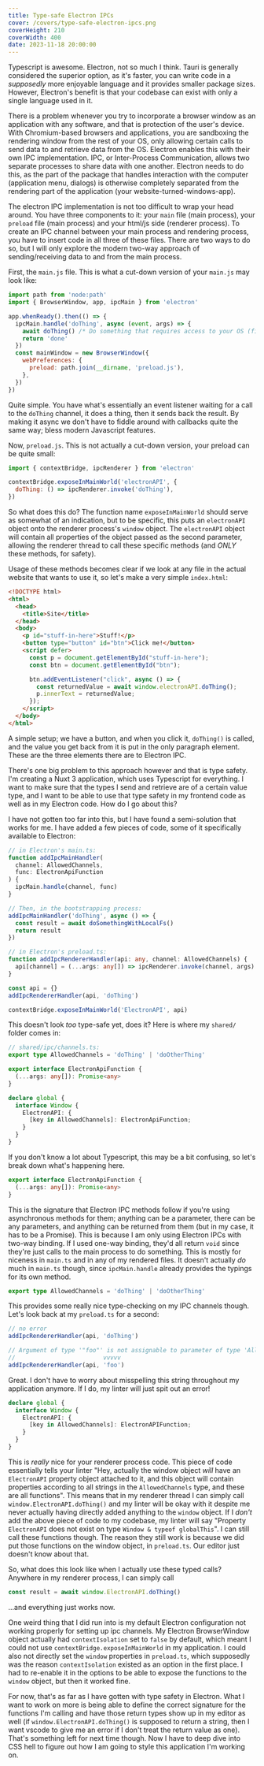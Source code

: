 ```yaml
---
title: Type-safe Electron IPCs
cover: /covers/type-safe-electron-ipcs.png
coverHeight: 210
coverWidth: 400
date: 2023-11-18 20:00:00
---
```


Typescript is awesome. Electron, not so much I think. Tauri is generally considered the superior option, as it's faster, you can write code in a _supposedly_ more enjoyable language and it provides smaller package sizes. However, Electron's benefit is that your codebase can exist with only a single language used in it.

There is a problem whenever you try to incorporate a browser window as an application with any software, and that is protection of the user's device. With Chromium-based browsers and applications, you are sandboxing the rendering window from the rest of your OS, only allowing certain calls to send data to and retrieve data from the OS. Electron enables this with their own IPC implementation. IPC, or Inter-Process Communication, allows two separate processes to share data with one another. Electron needs to do this, as the part of the package that handles interaction with the computer (application menu, dialogs) is otherwise completely separated from the rendering part of the application (your website-turned-windows-app).

The electron IPC implementation is not too difficult to wrap your head around. You have three components to it: your `main` file (main process), your `preload` file (main process) and your html/js side (renderer process). To create an IPC channel between your main process and rendering process, you have to insert code in all three of these files. There are two ways to do so, but I will only explore the modern two-way approach of sending/receiving data to and from the main process.

First, the `main.js` file. This is what a cut-down version of your `main.js` may look like:

```js
import path from 'node:path'
import { BrowserWindow, app, ipcMain } from 'electron'

app.whenReady().then(() => {
  ipcMain.handle('doThing', async (event, args) => {
    await doThing() /* Do something that requires access to your OS (filesystem, registry etc) here */
    return 'done'
  })
  const mainWindow = new BrowserWindow({
    webPreferences: {
      preload: path.join(__dirname, 'preload.js'),
    },
  })
})
```

Quite simple. You have what's essentially an event listener waiting for a call to the `doThing` channel, it does a thing, then it sends back the result. By making it async we don't have to fiddle around with callbacks quite the same way; bless modern Javascript features.

Now, `preload.js`. This is not actually a cut-down version, your preload can be quite small:

```js
import { contextBridge, ipcRenderer } from 'electron'

contextBridge.exposeInMainWorld('electronAPI', {
  doThing: () => ipcRenderer.invoke('doThing'),
})
```

So what does this do? The function name `exposeInMainWorld` should serve as somewhat of an indication, but to be specific, this puts an `electronAPI` object onto the renderer process's `window` object. The `electronAPI` object will contain all properties of the object passed as the second parameter, allowing the renderer thread to call these specific methods (and _ONLY_ these methods, for safety).

Usage of these methods becomes clear if we look at any file in the actual website that wants to use it, so let's make a very simple `index.html`:

```html
<!DOCTYPE html>
<html>
  <head>
    <title>Site</title>
  </head>
  <body>
    <p id="stuff-in-here">Stuff!</p>
    <button type="button" id="btn">Click me!</button>
    <script defer>
      const p = document.getElementById("stuff-in-here");
      const btn = document.getElementById("btn");

      btn.addEventListener("click", async () => {
        const returnedValue = await window.electronAPI.doThing();
        p.innerText = returnedValue;
      });
    </script>
  </body>
</html>
```

A simple setup; we have a button, and when you click it, `doThing()` is called, and the value you get back from it is put in the only paragraph element. These are the three elements there are to Electron IPC.

There's one big problem to this approach however and that is type safety. I'm creating a Nuxt 3 application, which uses Typescript for everything. I want to make sure that the types I send and retrieve are of a certain value type, and I want to be able to use that type safety in my frontend code as well as in my Electron code. How do I go about this?

I have not gotten too far into this, but I have found a semi-solution that works for me. I have added a few pieces of code, some of it specifically available to Electron:

```ts
// in Electron's main.ts:
function addIpcMainHandler(
  channel: AllowedChannels,
  func: ElectronApiFunction
) {
  ipcMain.handle(channel, func)
}

// Then, in the bootstrapping process:
addIpcMainHandler('doThing', async () => {
  const result = await doSomethingWithLocalFs()
  return result
})

// in Electron's preload.ts:
function addIpcRendererHandler(api: any, channel: AllowedChannels) {
  api[channel] = (...args: any[]) => ipcRenderer.invoke(channel, args)
}

const api = {}
addIpcRendererHandler(api, 'doThing')

contextBridge.exposeInMainWorld('ElectronAPI', api)
```

This doesn't look _too_ type-safe yet, does it? Here is where my `shared/` folder comes in:

```ts
// shared/ipc/channels.ts:
export type AllowedChannels = 'doThing' | 'doOtherThing'

export interface ElectronApiFunction {
  (...args: any[]): Promise<any>
}

declare global {
  interface Window {
    ElectronAPI: {
      [key in AllowedChannels]: ElectronApiFunction;
    }
  }
}
```

If you don't know a lot about Typescript, this may be a bit confusing, so let's break down what's happening here.

```ts
export interface ElectronApiFunction {
  (...args: any[]): Promise<any>
}
```

This is the signature that Electron IPC methods follow if you're using asynchronous methods for them; anything can be a parameter, there can be any parameters, and anything can be returned from them (but in my case, it has to be a Promise). This is because I am only using Electron IPCs with two-way binding. If I used one-way binding, they'd all return `void` since they're just calls to the main process to do something. This is mostly for niceness in `main.ts` and in any of my rendered files. It doesn't actually _do_ much in `main.ts` though, since `ipcMain.handle` already provides the typings for its own method.

```ts
export type AllowedChannels = 'doThing' | 'doOtherThing'
```

This provides some really nice type-checking on my IPC channels though. Let's look back at my `preload.ts` for a second:

```ts
// no error
addIpcRendererHandler(api, 'doThing')

// Argument of type '"foo"' is not assignable to parameter of type 'AllowedChannels'.
//                         vvvvv
addIpcRendererHandler(api, 'foo')
```

Great. I don't have to worry about misspelling this string throughout my application anymore. If I do, my linter will just spit out an error!

```ts
declare global {
  interface Window {
    ElectronAPI: {
      [key in AllowedChannels]: ElectronAPIFunction;
    }
  }
}
```

This is _really_ nice for your renderer process code. This piece of code essentially tells your linter "Hey, actually the window object _will_ have an `ElectronAPI` property object attached to it, and this object will contain properties according to all strings in the `AllowedChannels` type, and these are all functions". This means that in my renderer thread I can simply call `window.ElectronAPI.doThing()` and my linter will be okay with it despite me never actually having directly added anything to the `window` object. If I _don't_ add the above piece of code to my codebase, my linter will say "Property `ElectronAPI` does not exist on type `Window & typeof globalThis`". I can still call these functions though. The reason they still work is because we did put those functions on the window object, in `preload.ts`. Our editor just doesn't know about that.

So, what does this look like when I actually use these typed calls? Anywhere in my renderer process, I can simply call

```ts
const result = await window.ElectronAPI.doThing()
```

...and everything just works now.

One weird thing that I did run into is my default Electron configuration not working properly for setting up ipc channels. My Electron BrowserWindow object actually had `contextIsolation` set to `false` by default, which meant I could not use `contextBridge.exposeInMainWorld` in my application. I could also not directly set the `window` properties in `preload.ts`, which supposedly was the reason `contextIsolation` existed as an option in the first place. I had to re-enable it in the options to be able to expose the functions to the `window` object, but then it worked fine.

For now, that's as far as I have gotten with type safety in Electron. What I want to work on more is being able to define the correct signature for the functions I'm calling and have those return types show up in my editor as well (if `window.ElectronAPI.doThing()` is supposed to return a string, then I want vscode to give me an error if I don't treat the return value as one). That's something left for next time though. Now I have to deep dive into CSS hell to figure out how I am going to style this application I'm working on.
